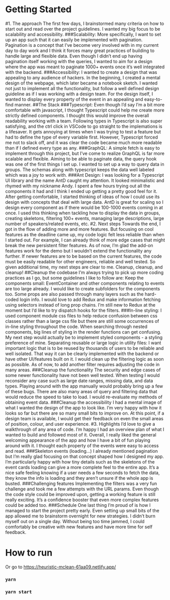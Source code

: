 # Getting Started

#1. The approach
The first few days, I brainstormed many criteria on how to start out and read over the project guidelines. I wanted my big focus to be scalability and accessibility. 
###Scalability: 
More specifically, I want to set up an app such that it can easily be implemented with pagination. Pagination is a concept that I’ve become very involved with in my current day to day work and I think it forces many great practices of building to handle large and flexible data. Even though I didn’t end up having pagination itself working with the queries, I wanted to aim for a design where the app was meant to paginate 1000+ events once it’s well integrated with the backend.
###Accessibility: 
I wanted to create a design that was appealing to any audience of hackers. In the beginning, I created a mental design of the webpage, which later became a notebook sketch. I wanted not just to implement all the functionality, but follow a well defined design guideline as if I was working with a design team. For the design itself, I wanted to display every property of the event in an appealing and easy-to-find manner.
##The Stack
###Typescript: 
Even though I’d say I’m a bit more comfortable with javascript, I thought Typescript could help me create more strictly defined components. I thought this would improve the overall readability working with a team. Following types in Typescript is also super satisfying, and the ctrl click in VSCode to go straight to the implemations is a lifesaver. It gets annoying at times when I was trying to test a feature but had to define the type of every variable first. However, Typescript forced me not to slack off, and it was clear the code became much more readable than if I defined every type as any.
###GraphQL: 
A simple fetch is easy to implement through this project, but I’ve come to realize GraphQL is far more scalable and flexible. Aiming to be able to paginate data, the query hook was one of the first things I set up. I wanted to set up a way to query data in groups. The schemas along with typescript keeps the data well labeled which was a joy to work with.
###Ant Design: 
I was looking for a Typescript UI library and the name AntD caught my attention. It looked minimalistic and rhymed with my nickname Andy. I spent a few hours trying out all the components it had and I think I ended up getting a pretty good feel for it. After getting comfortable, I started thinking of ideas of how I could use its design with concepts that deal with large data. AntD is great for scaling so I design every component as if there would be 100-1000 events coming in at once. I used this thinking when tackling how to display the data in groups, creating skeletons, filtering 100+ events, managing large descriptions, large number of speakers/related events, etc.
#2. Next steps
Towards the end, I got in the flow of adding more and more features. But focusing on cool features as the deadline came up, my code logic felt less reliable than when I started out. For example, I can already think of more edge cases that might break the new persistent filter features. As of now, I’m glad the add-on features work for the demo but I wouldn’t extend the functionality any further. If newer features are to be based on the current features, the code must be easily readable for other engineers, reliable and well tested. So given additional time, my next steps are clear to me. Cleanup, cleanup, and cleanup! 
##Cleanup the codebase
I’m always trying to pick up more coding practices as I go, but some guidelines I like to follow are:
Keep the components small: 
EventContainer and other components relating to events are too large already. I would like to create subfolders for the components too. Some props are also passed through many layers such as the hard-coded login info. I would love to add Redux and make information fetching using selectors instead of long prop chains. I’m still new to Redux at the moment but I‘d like to try dispatch hooks for the filters.
###In-line styling:
I used component module css files to help reduce confusion between css classes rather than a large css file but there are still some occurrences of in-line styling throughout the code. When searching through nested components, big lines of styling in the render functions can get confusing. My next step would actually be to implement styled components - a styling preference of mine.
Separating reusable or large logic in utility files:
I want important logic that is to be reused by thousands of users to be reliable and well isolated. That way it can be clearly implemented with the backend or have other UI/features built on it. I would clean up the filtering logic as soon as possible. As of now, to add another filter requires adjusting the code in many areas.
###Cleanup the functionality
The security and edge cases of some newer functionality have not been well tested. When testing I would reconsider any case such as large date ranges, missing data, and data types. Playing around with the app manually would probably bring up a few of these bugs. There are also many areas of query and filtering data that would reduce the speed to take to load. I would re-evaluate my methods of obtaining event data.
###Cleanup the accessibility
I had a mental image of what I wanted the design of the app to look like. I’m very happy with how it looks so far but there are so many small bits to improve on. At this point, if a design team is available, I would get their feedback on even the small areas of position, colour, and user experience.
#3. Highlights
I’d love to give a walkthrough of any area of code. I’m happy I had an overview plan of what I wanted to build and followed most of it. Overall, I really liked the general welcoming appearance of the app and how I have a bit of fun playing around with it. I thought each property of the events were easy to access and read.
###Skeleton events (loading…)
I already mentioned pagination but I’m really glad focusing on that concept shaped how I designed my app. I’m particularly happy with how tiny details such as the skeletons of the event cards loading can give a more complete feel to the entire app. It’s a nice safe feeling knowing if a user needs a few seconds to fetch the data, they know the info is loading and they aren’t unsure if the whole app is busted.
###Challenging features
Implementing the filters was a very fun challenge and took me a few attempts with the URL params. Even though the code style could be improved upon, getting a working feature is still really exciting. It’s a confidence booster that even more complex features could be added too.
###Schedule
One last thing I’m proud of is how I managed to start the project pretty early. Even setting up small bits of the app allowed me to brainstorm overnight for new strategies. I didn’t burn myself out on a single day. Without being too time jammed, I could comfortably be creative with new features and have more time for self feedback.

# How to run
Or go to https://heuristic-mclean-61aa09.netlify.app/

### `yarn`

### `yarn start`

